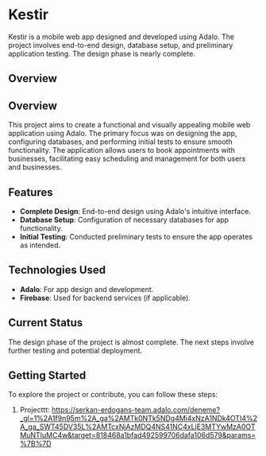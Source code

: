 # Kestir

Kestir is a mobile web app designed and developed using Adalo. The project involves end-to-end design, database setup, and preliminary application testing. The design phase is nearly complete.

## Overview

## Overview

This project aims to create a functional and visually appealing mobile web application using Adalo. The primary focus was on designing the app, configuring databases, and performing initial tests to ensure smooth functionality. The application allows users to book appointments with businesses, facilitating easy scheduling and management for both users and businesses.

## Features

- **Complete Design**: End-to-end design using Adalo's intuitive interface.
- **Database Setup**: Configuration of necessary databases for app functionality.
- **Initial Testing**: Conducted preliminary tests to ensure the app operates as intended.

## Technologies Used

- **Adalo**: For app design and development.
- **Firebase**: Used for backend services (if applicable).

## Current Status

The design phase of the project is almost complete. The next steps involve further testing and potential deployment.

## Getting Started

To explore the project or contribute, you can follow these steps:

1. Projecttt:
https://serkan-erdogans-team.adalo.com/deneme?_gl=1%2A1f9n95m%2A_ga%2AMTk0NTk5NDg4Mi4xNzA1NDk4OTI4%2A_ga_SWT45DV35L%2AMTcxNjAzMDQ4NS41NC4xLjE3MTYwMzA0OTMuNTIuMC4w&target=818468a1bfad492599706dafa106d579&params=%7B%7D
   
